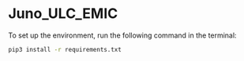 # Juno_ULC_EMIC

To set up the environment, run the following command in the terminal:

```bash
pip3 install -r requirements.txt
```


